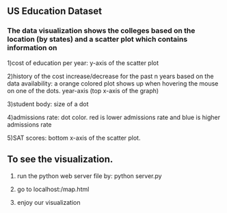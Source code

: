 ## US Education Dataset 
### The data visualization shows the colleges based on the location (by states) and a scatter plot which contains information on 

1)cost of education per year: y-axis of the scatter plot

2)history of the cost increase/decrease for the past n years based on the data availability: a orange colored plot shows up when hovering the mouse on one of the dots. year-axis (top x-axis of the graph)

3)student body: size of a dot

4)admissions rate: dot color. red is lower admissions rate and blue is higher admissions rate

5)SAT scores: bottom x-axis of the scatter plot.

## To see the visualization.

1) run the python web server file by: python server.py <port>

2) go to localhost:<port>/map.html

3) enjoy our visualization

